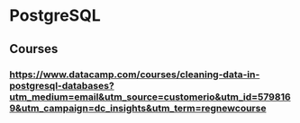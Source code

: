# PostgreSQL

## Courses
### https://www.datacamp.com/courses/cleaning-data-in-postgresql-databases?utm_medium=email&utm_source=customerio&utm_id=5798169&utm_campaign=dc_insights&utm_term=regnewcourse
